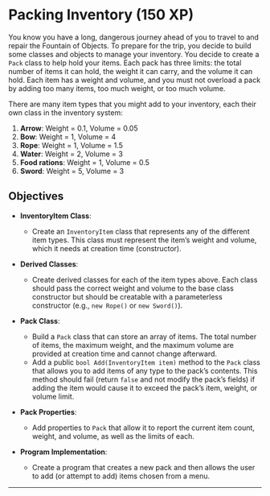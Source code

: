# Packing Inventory (150 XP)

You know you have a long, dangerous journey ahead of you to travel to and repair the Fountain of Objects. To prepare for the trip, you decide to build some classes and objects to manage your inventory. You decide to create a `Pack` class to help hold your items. Each pack has three limits: the total number of items it can hold, the weight it can carry, and the volume it can hold. Each item has a weight and volume, and you must not overload a pack by adding too many items, too much weight, or too much volume.

There are many item types that you might add to your inventory, each their own class in the inventory system:

1. **Arrow**: Weight = 0.1, Volume = 0.05
2. **Bow**: Weight = 1, Volume = 4
3. **Rope**: Weight = 1, Volume = 1.5
4. **Water**: Weight = 2, Volume = 3
5. **Food rations**: Weight = 1, Volume = 0.5
6. **Sword**: Weight = 5, Volume = 3

## Objectives

- **InventoryItem Class**:
  - Create an `InventoryItem` class that represents any of the different item types. This class must represent the item’s weight and volume, which it needs at creation time (constructor).
  
- **Derived Classes**:
  - Create derived classes for each of the item types above. Each class should pass the correct weight and volume to the base class constructor but should be creatable with a parameterless constructor (e.g., `new Rope()` or `new Sword()`).
  
- **Pack Class**:
  - Build a `Pack` class that can store an array of items. The total number of items, the maximum weight, and the maximum volume are provided at creation time and cannot change afterward.
  - Add a public `bool Add(InventoryItem item)` method to the `Pack` class that allows you to add items of any type to the pack’s contents. This method should fail (return `false` and not modify the pack’s fields) if adding the item would cause it to exceed the pack’s item, weight, or volume limit.
  
- **Pack Properties**:
  - Add properties to `Pack` that allow it to report the current item count, weight, and volume, as well as the limits of each.

- **Program Implementation**:
  - Create a program that creates a new pack and then allows the user to add (or attempt to add) items chosen from a menu.

---